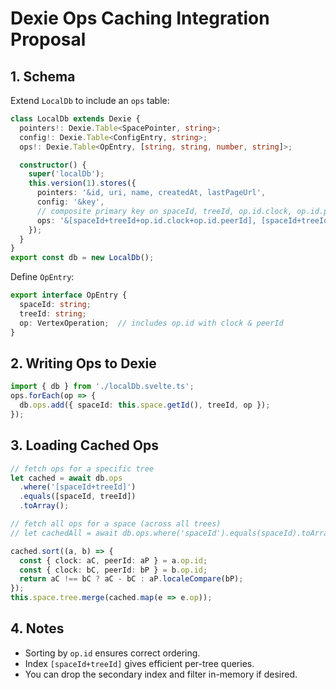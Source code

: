 # Dexie Ops Caching Integration Proposal

## 1. Schema

Extend `LocalDb` to include an `ops` table:

```ts
class LocalDb extends Dexie {
  pointers!: Dexie.Table<SpacePointer, string>;
  config!: Dexie.Table<ConfigEntry, string>;
  ops!: Dexie.Table<OpEntry, [string, string, number, string]>;

  constructor() {
    super('localDb');
    this.version(1).stores({
      pointers: '&id, uri, name, createdAt, lastPageUrl',
      config: '&key',
      // composite primary key on spaceId, treeId, op.id.clock, op.id.peerId
      ops: '&[spaceId+treeId+op.id.clock+op.id.peerId], [spaceId+treeId]'
    });
  }
}
export const db = new LocalDb();
```

Define `OpEntry`:

```ts
export interface OpEntry {
  spaceId: string;
  treeId: string;
  op: VertexOperation;  // includes op.id with clock & peerId
}
```

## 2. Writing Ops to Dexie

```ts
import { db } from './localDb.svelte.ts';
ops.forEach(op => {
  db.ops.add({ spaceId: this.space.getId(), treeId, op });
});
```

## 3. Loading Cached Ops

```ts
// fetch ops for a specific tree
let cached = await db.ops
  .where('[spaceId+treeId]')
  .equals([spaceId, treeId])
  .toArray();

// fetch all ops for a space (across all trees)
// let cachedAll = await db.ops.where('spaceId').equals(spaceId).toArray();

cached.sort((a, b) => {
  const { clock: aC, peerId: aP } = a.op.id;
  const { clock: bC, peerId: bP } = b.op.id;
  return aC !== bC ? aC - bC : aP.localeCompare(bP);
});
this.space.tree.merge(cached.map(e => e.op));
```

## 4. Notes

- Sorting by `op.id` ensures correct ordering.
- Index `[spaceId+treeId]` gives efficient per-tree queries.
- You can drop the secondary index and filter in-memory if desired.
